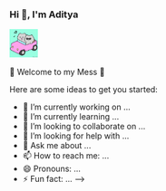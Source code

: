 <h3>Hi 👋, I'm Aditya</h3> 
  <img src="giphy.gif" width="50"/>

 <p>🌟 Welcome to my Mess 🌟</p>

Here are some ideas to get you started:

- 🔭 I’m currently working on ...
- 🌱 I’m currently learning ...
- 👯 I’m looking to collaborate on ...
- 🤔 I’m looking for help with ...
- 💬 Ask me about ...
- 📫 How to reach me: ...
- 😄 Pronouns: ...
- ⚡ Fun fact: ...
-->

